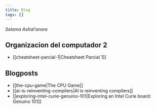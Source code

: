 ```yaml
---
title: Blog
tags: []
---
```

_Selama Ashal'anore_

## Organizacion del computador 2

- [[cheatsheet-parcial-1|Cheatsheet Parcial 1]]

## Blogposts

- [[the-cpu-game|The CPU Game]]
- [[ai-is-reinventing-compilers|AI is reinventing compilers]]
- [[exploring-intel-curie-genuino-101|Exploring an Intel Curie board: Genuino 101]]
